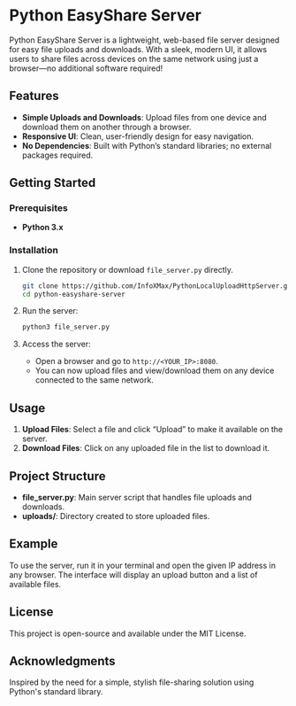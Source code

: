 # Python EasyShare Server

Python EasyShare Server is a lightweight, web-based file server designed for easy file uploads and downloads. With a sleek, modern UI, it allows users to share files across devices on the same network using just a browser—no additional software required!

## Features

- **Simple Uploads and Downloads**: Upload files from one device and download them on another through a browser.
- **Responsive UI**: Clean, user-friendly design for easy navigation.
- **No Dependencies**: Built with Python’s standard libraries; no external packages required.

## Getting Started

### Prerequisites

- **Python 3.x**

### Installation

1. Clone the repository or download `file_server.py` directly.
   ```bash
   git clone https://github.com/InfoXMax/PythonLocalUploadHttpServer.git
   cd python-easyshare-server
   ```

2. Run the server:
   ```bash
   python3 file_server.py
   ```

3. Access the server:
   - Open a browser and go to `http://<YOUR_IP>:8080`.
   - You can now upload files and view/download them on any device connected to the same network.

## Usage

1. **Upload Files**: Select a file and click “Upload” to make it available on the server.
2. **Download Files**: Click on any uploaded file in the list to download it.

## Project Structure

- **file_server.py**: Main server script that handles file uploads and downloads.
- **uploads/**: Directory created to store uploaded files.

## Example

To use the server, run it in your terminal and open the given IP address in any browser. The interface will display an upload button and a list of available files.

## License

This project is open-source and available under the MIT License.

## Acknowledgments

Inspired by the need for a simple, stylish file-sharing solution using Python's standard library.
